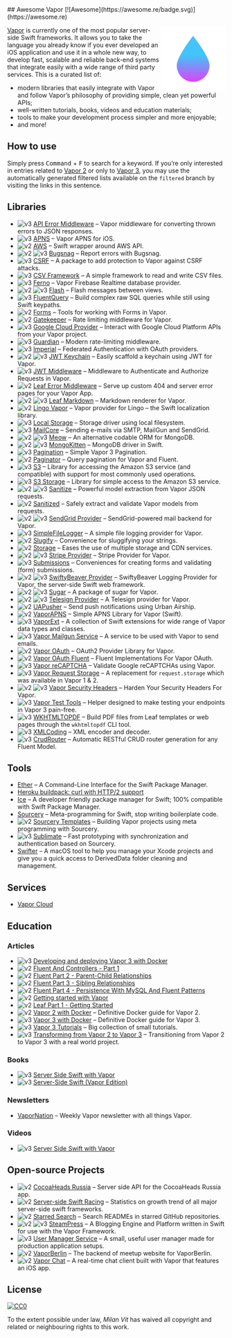 <div class="github-widget" data-repo="Cellane/awesome-vapor"></div>
## Awesome Vapor [![Awesome](https://awesome.re/badge.svg)](https://awesome.re)

[<img src="https://raw.githubusercontent.com/Cellane/awesome-vapor/master/img/vapor-logo.png" align="right" width="150">](https://vapor.codes)

[Vapor](https://vapor.codes) is currently one of the most popular server-side Swift frameworks. It allows you to take the language you already know if you ever developed an iOS application and use it in a whole new way, to develop fast, scalable and reliable back-end systems that integrate easily with a wide range of third party services. This is a curated list of:

- modern libraries that easily integrate with Vapor and follow Vapor’s philosophy of providing simple, clean yet powerful APIs;
- well-written tutorials, books, videos and education materials;
- tools to make your development process simpler and more enjoyable;
- and more!



## How to use

Simply press <kbd>Command</kbd> + <kbd>F</kbd> to search for a keyword. If you’re only interested in entries related to [Vapor 2](https://github.com/Cellane/awesome-vapor/blob/filtered/vapor-2.md) or only to [Vapor 3](https://github.com/Cellane/awesome-vapor/blob/filtered/vapor-3.md), you may use the automatically generated filtered lists available on the `filtered` branch by visiting the links in this sentence.

## Libraries

- ![v3](https://raw.githubusercontent.com/Cellane/awesome-vapor/master/img/vapor-3.png) [API Error Middleware](https://github.com/skelpo/APIErrorMiddleware) – Vapor middleware for converting thrown errors to JSON responses.
- ![v3](https://raw.githubusercontent.com/Cellane/awesome-vapor/master/img/vapor-3.png) [APNS](https://github.com/vapor-community/apns) – Vapor APNS for iOS.
- ![v2](https://raw.githubusercontent.com/Cellane/awesome-vapor/master/img/vapor-2.png) [AWS](https://github.com/nodes-vapor/aws) – Swift wrapper around AWS API.
- ![v2](https://raw.githubusercontent.com/Cellane/awesome-vapor/master/img/vapor-2.png) ![v3](https://raw.githubusercontent.com/Cellane/awesome-vapor/master/img/vapor-3.png) [Bugsnag](https://github.com/nodes-vapor/bugsnag) – Report errors with Bugsnag.
- ![v3](https://raw.githubusercontent.com/Cellane/awesome-vapor/master/img/vapor-3.png) [CSRF](https://github.com/vapor-community/CSRF) – A package to add protection to Vapor against CSRF attacks.
- ![v3](https://raw.githubusercontent.com/Cellane/awesome-vapor/master/img/vapor-3.png) [CSV Framework](https://github.com/skelpo/CSV) – A simple framework to read and write CSV files.
- ![v3](https://raw.githubusercontent.com/Cellane/awesome-vapor/master/img/vapor-3.png) [Ferno](https://github.com/vapor-community/ferno) – Vapor Firebase Realtime database provider.
- ![v2](https://raw.githubusercontent.com/Cellane/awesome-vapor/master/img/vapor-2.png) ![v3](https://raw.githubusercontent.com/Cellane/awesome-vapor/master/img/vapor-3.png) [Flash](https://github.com/nodes-vapor/flash) – Flash messages between views.
- ![v3](https://raw.githubusercontent.com/Cellane/awesome-vapor/master/img/vapor-3.png) [FluentQuery](https://github.com/MihaelIsaev/FluentQuery) – Build complex raw SQL queries while still using Swift keypaths.
- ![v2](https://raw.githubusercontent.com/Cellane/awesome-vapor/master/img/vapor-2.png) [Forms](https://github.com/nodes-vapor/forms) – Tools for working with Forms in Vapor.
- ![v2](https://raw.githubusercontent.com/Cellane/awesome-vapor/master/img/vapor-2.png) [Gatekeeper](https://github.com/nodes-vapor/gatekeeper) – Rate limiting middleware for Vapor.
- ![v3](https://raw.githubusercontent.com/Cellane/awesome-vapor/master/img/vapor-3.png) [Google Cloud Provider](https://github.com/vapor-community/google-cloud-provider) – Interact with Google Cloud Platform APIs from your Vapor project.
- ![v3](https://raw.githubusercontent.com/Cellane/awesome-vapor/master/img/vapor-3.png) [Guardian](https://github.com/Jinxiansen/Guardian) – Modern rate-limiting middleware.
- ![v3](https://raw.githubusercontent.com/Cellane/awesome-vapor/master/img/vapor-3.png) [Imperial](https://github.com/vapor-community/Imperial) – Federated Authentication with OAuth providers.
- ![v2](https://raw.githubusercontent.com/Cellane/awesome-vapor/master/img/vapor-2.png) ![v3](https://raw.githubusercontent.com/Cellane/awesome-vapor/master/img/vapor-3.png) [JWT Keychain](https://github.com/nodes-vapor/jwt-keychain) – Easily scaffold a keychain using JWT for Vapor.
- ![v3](https://raw.githubusercontent.com/Cellane/awesome-vapor/master/img/vapor-3.png) [JWT Middleware](https://github.com/skelpo/JWTMiddleware) – Middleware to Authenticate and Authorize Requests in Vapor.
- ![v2](https://raw.githubusercontent.com/Cellane/awesome-vapor/master/img/vapor-2.png) [Leaf Error Middleware](https://github.com/brokenhandsio/leaf-error-middleware) – Serve up custom 404 and server error pages for your Vapor App.
- ![v2](https://raw.githubusercontent.com/Cellane/awesome-vapor/master/img/vapor-2.png) ![v3](https://raw.githubusercontent.com/Cellane/awesome-vapor/master/img/vapor-3.png) [Leaf Markdown](https://github.com/vapor-community/leaf-markdown) – Markdown renderer for Vapor.
- ![v2](https://raw.githubusercontent.com/Cellane/awesome-vapor/master/img/vapor-2.png) [Lingo Vapor](https://github.com/vapor-community/Lingo-Vapor) – Vapor provider for Lingo – the Swift localization library.
- ![v3](https://raw.githubusercontent.com/Cellane/awesome-vapor/master/img/vapor-3.png) [Local Storage](https://github.com/gperdomor/local-storage) – Storage driver using local filesystem.
- ![v3](https://raw.githubusercontent.com/Cellane/awesome-vapor/master/img/vapor-3.png) [MailCore](https://github.com/LiveUI/MailCore) – Sending e-mails via SMTP, MailGun and SendGrid.
- ![v2](https://raw.githubusercontent.com/Cellane/awesome-vapor/master/img/vapor-2.png) ![v3](https://raw.githubusercontent.com/Cellane/awesome-vapor/master/img/vapor-3.png) [Meow](https://github.com/OpenKitten/Meow) – An alternative codable ORM for MongoDB.
- ![v2](https://raw.githubusercontent.com/Cellane/awesome-vapor/master/img/vapor-2.png) ![v3](https://raw.githubusercontent.com/Cellane/awesome-vapor/master/img/vapor-3.png) [MongoKitten](https://github.com/OpenKitten/MongoKitten) – MongoDB driver in Swift.
- ![v3](https://raw.githubusercontent.com/Cellane/awesome-vapor/master/img/vapor-3.png) [Pagination](https://github.com/vapor-community/pagination) – Simple Vapor 3 Pagination.
- ![v2](https://raw.githubusercontent.com/Cellane/awesome-vapor/master/img/vapor-2.png) [Paginator](https://github.com/nodes-vapor/paginator) – Query pagination for Vapor and Fluent.
- ![v3](https://raw.githubusercontent.com/Cellane/awesome-vapor/master/img/vapor-3.png) [S3](https://github.com/LiveUI/S3) – Library for accessing the Amazon S3 service (and compatible) with support for most commonly used operations.
- ![v3](https://raw.githubusercontent.com/Cellane/awesome-vapor/master/img/vapor-3.png) [S3 Storage](https://github.com/anthonycastelli/s3-storage) – Library for simple access to the Amazon S3 service.
- ![v2](https://raw.githubusercontent.com/Cellane/awesome-vapor/master/img/vapor-2.png) ![v3](https://raw.githubusercontent.com/Cellane/awesome-vapor/master/img/vapor-3.png) [Sanitize](https://github.com/gperdomor/sanitize) – Powerful model extraction from Vapor JSON requests.
- ![v2](https://raw.githubusercontent.com/Cellane/awesome-vapor/master/img/vapor-2.png) [Sanitized](https://github.com/nodes-vapor/sanitized) – Safely extract and validate Vapor models from requests.
- ![v2](https://raw.githubusercontent.com/Cellane/awesome-vapor/master/img/vapor-2.png) ![v3](https://raw.githubusercontent.com/Cellane/awesome-vapor/master/img/vapor-3.png) [SendGrid Provider](https://github.com/vapor-community/sendgrid-provider) – SendGrid-powered mail backend for Vapor.
- ![v3](https://raw.githubusercontent.com/Cellane/awesome-vapor/master/img/vapor-3.png) [SimpleFileLogger](https://github.com/hallee/vapor-simple-file-logger) – A simple file logging provider for Vapor.
- ![v2](https://raw.githubusercontent.com/Cellane/awesome-vapor/master/img/vapor-2.png) [Slugify](https://github.com/nodes-vapor/slugify) – Convenience for sluggifying your strings.
- ![v2](https://raw.githubusercontent.com/Cellane/awesome-vapor/master/img/vapor-2.png) [Storage](https://github.com/nodes-vapor/storage) – Eases the use of multiple storage and CDN services.
- ![v2](https://raw.githubusercontent.com/Cellane/awesome-vapor/master/img/vapor-2.png) ![v3](https://raw.githubusercontent.com/Cellane/awesome-vapor/master/img/vapor-3.png) [Stripe Provider](https://github.com/vapor-community/stripe-provider) – Stripe Provider for Vapor.
- ![v3](https://raw.githubusercontent.com/Cellane/awesome-vapor/master/img/vapor-3.png) [Submissions](https://github.com/nodes-vapor/submissions) – Conveniences for creating forms and validating (form) submissions.
- ![v2](https://raw.githubusercontent.com/Cellane/awesome-vapor/master/img/vapor-2.png) ![v3](https://raw.githubusercontent.com/Cellane/awesome-vapor/master/img/vapor-3.png) [SwiftyBeaver Provider](https://github.com/vapor-community/swiftybeaver-provider) – SwiftyBeaver Logging Provider for Vapor, the server-side Swift web framework.
- ![v2](https://raw.githubusercontent.com/Cellane/awesome-vapor/master/img/vapor-2.png) ![v3](https://raw.githubusercontent.com/Cellane/awesome-vapor/master/img/vapor-3.png) [Sugar](https://github.com/nodes-vapor/sugar) – A package of sugar for Vapor.
- ![v2](https://raw.githubusercontent.com/Cellane/awesome-vapor/master/img/vapor-2.png) ![v3](https://raw.githubusercontent.com/Cellane/awesome-vapor/master/img/vapor-3.png) [Telesign Provider](https://github.com/vapor-community/telesign-provider) – A Telesign provider for Vapor.
- ![v2](https://raw.githubusercontent.com/Cellane/awesome-vapor/master/img/vapor-2.png) [UAPusher](https://github.com/nodes-vapor/push-urban-airship) – Send push notifications using Urban Airship.
- ![v2](https://raw.githubusercontent.com/Cellane/awesome-vapor/master/img/vapor-2.png) [VaporAPNS](https://github.com/matthijs2704/vapor-apns) – Simple APNS Library for Vapor (Swift).
- ![v3](https://raw.githubusercontent.com/Cellane/awesome-vapor/master/img/vapor-3.png) [VaporExt](https://github.com/vapor-community/vapor-ext) – A collection of Swift extensions for wide range of Vapor data types and classes.
- ![v3](https://raw.githubusercontent.com/Cellane/awesome-vapor/master/img/vapor-3.png) [Vapor Mailgun Service](https://github.com/twof/VaporMailgunService) – A service to be used with Vapor to send emails.
- ![v2](https://raw.githubusercontent.com/Cellane/awesome-vapor/master/img/vapor-2.png) [Vapor OAuth](https://github.com/brokenhandsio/vapor-oauth) – OAuth2 Provider Library for Vapor.
- ![v2](https://raw.githubusercontent.com/Cellane/awesome-vapor/master/img/vapor-2.png) [Vapor OAuth Fluent](https://github.com/brokenhandsio/vapor-oauth-fluent) – Fluent Implementations For Vapor OAuth.
- ![v3](https://raw.githubusercontent.com/Cellane/awesome-vapor/master/img/vapor-3.png) [Vapor reCAPTCHA](https://github.com/gotranseo/vapor-recaptcha) – Validate Google reCAPTCHAs using Vapor.
- ![v3](https://raw.githubusercontent.com/Cellane/awesome-vapor/master/img/vapor-3.png) [Vapor Request Storage](https://github.com/skelpo/vapor-request-storage) – A replacement for `request.storage` which was available in Vapor 1 & 2.
- ![v2](https://raw.githubusercontent.com/Cellane/awesome-vapor/master/img/vapor-2.png) ![v3](https://raw.githubusercontent.com/Cellane/awesome-vapor/master/img/vapor-3.png) [Vapor Security Headers](https://github.com/brokenhandsio/VaporSecurityHeaders) – Harden Your Security Headers For Vapor.
- ![v3](https://raw.githubusercontent.com/Cellane/awesome-vapor/master/img/vapor-3.png) [Vapor Test Tools](https://github.com/LiveUI/VaporTestTools) – Helper designed to make testing your endpoints in Vapor 3 pain-free.
- ![v3](https://raw.githubusercontent.com/Cellane/awesome-vapor/master/img/vapor-3.png) [WKHTMLTOPDF](https://github.com/MihaelIsaev/wkhtmltopdf) – Build PDF files from Leaf templates or web pages through the `wkhtmltopdf` CLI tool.
- ![v3](https://raw.githubusercontent.com/Cellane/awesome-vapor/master/img/vapor-3.png) [XMLCoding](https://github.com/LiveUI/XMLCoding) – XML encoder and decoder.
- ![v3](https://raw.githubusercontent.com/Cellane/awesome-vapor/master/img/vapor-3.png) [CrudRouter](https://github.com/twof/VaporCRUDRouter) – Automatic RESTful CRUD router generation for any Fluent Model.

## Tools

- [Ether](https://github.com/Ether-CLI/Ether) – A Command-Line Interface for the Swift Package Manager.
- [Heroku buildpack: curl with HTTP/2 support](https://github.com/vzsg/heroku-buildpack-curl-http2)
- [Ice](https://github.com/jakeheis/Ice) – A developer friendly package manager for Swift; 100% compatible with Swift Package Manager.
- [Sourcery](https://github.com/krzysztofzablocki/Sourcery) – Meta-programming for Swift, stop writing boilerplate code.
- ![v2](https://raw.githubusercontent.com/Cellane/awesome-vapor/master/img/vapor-2.png) [Sourcery Templates](https://github.com/nodes-vapor/sourcery-templates) – Building Vapor projects using meta programming with Sourcery.
- ![v3](https://raw.githubusercontent.com/Cellane/awesome-vapor/master/img/vapor-3.png) [Sublimate](https://github.com/gabrielepalma/sublimate) – Fast prototyping with synchronization and authentication based on Sourcery.
- [Swifter](https://github.com/LiveUI/Swifter) – A macOS tool to help you manage your Xcode projects and give you a quick access to DerivedData folder cleaning and management.

## Services

- [Vapor Cloud](https://vapor.cloud)

## Education

### Articles

- ![v3](https://raw.githubusercontent.com/Cellane/awesome-vapor/master/img/vapor-3.png) [Developing and deploying Vapor 3 with Docker](https://bygri.github.io/2018/05/14/developing-deploying-vapor-docker.html)
- ![v2](https://raw.githubusercontent.com/Cellane/awesome-vapor/master/img/vapor-2.png) [Fluent And Controllers - Part 1](https://geeks.brokenhands.io/blog/posts/fluent-and-controllers-part-1/)
- ![v2](https://raw.githubusercontent.com/Cellane/awesome-vapor/master/img/vapor-2.png) [Fluent Part 2 - Parent-Child Relationships](https://geeks.brokenhands.io/blog/posts/fluent-part-2-parent-child-relationships/)
- ![v2](https://raw.githubusercontent.com/Cellane/awesome-vapor/master/img/vapor-2.png) [Fluent Part 3 - Sibling Relationships](https://geeks.brokenhands.io/blog/posts/fluent-part-3-sibling-relationships/)
- ![v2](https://raw.githubusercontent.com/Cellane/awesome-vapor/master/img/vapor-2.png) [Fluent Part 4 - Persistence With MySQL And Fluent Patterns](https://geeks.brokenhands.io/blog/posts/fluent-part-4-persistence-with-mysql-and-fluent-patterns/)
- ![v2](https://raw.githubusercontent.com/Cellane/awesome-vapor/master/img/vapor-2.png) [Getting started with Vapor](https://geeks.brokenhands.io/blog/posts/getting-started-with-vapor/)
- ![v2](https://raw.githubusercontent.com/Cellane/awesome-vapor/master/img/vapor-2.png) [Leaf Part 1 - Getting Started](https://geeks.brokenhands.io/blog/posts/leaf-part-1-getting-started/)
- ![v2](https://raw.githubusercontent.com/Cellane/awesome-vapor/master/img/vapor-2.png) [Vapor 2 with Docker](https://bygri.github.io/2018/01/24/vapor-2-with-docker.html) – Definitive Docker guide for Vapor 2.
- ![v3](https://raw.githubusercontent.com/Cellane/awesome-vapor/master/img/vapor-3.png) [Vapor 3 with Docker](https://bygri.github.io/2018/01/24/vapor-3-with-docker.html) – Definitive Docker guide for Vapor 3.
- ![v3](https://raw.githubusercontent.com/Cellane/awesome-vapor/master/img/vapor-3.png) [Vapor 3 Tutorials](https://mihaelamj.github.io/Vapor%20%203%20Tutorial/) – Big collection of small tutorials.
- ![v3](https://raw.githubusercontent.com/Cellane/awesome-vapor/master/img/vapor-3.png) [Transforming from Vapor 2 to Vapor 3](https://www.skelpo.com/blog/vapor2-to-vapor3/) – Transitioning from Vapor 2 to Vapor 3 with a real world project.

### Books

- ![v3](https://raw.githubusercontent.com/Cellane/awesome-vapor/master/img/vapor-3.png) [Server Side Swift with Vapor](https://store.raywenderlich.com/products/server-side-swift-with-vapor)
- ![v3](https://raw.githubusercontent.com/Cellane/awesome-vapor/master/img/vapor-3.png) [Server-Side Swift (Vapor Edition)](https://www.hackingwithswift.com/store/server-side-swift)

### Newsletters

- [VaporNation](http://vapornation.news) – Weekly Vapor newsletter with all things Vapor.

### Videos

- ![v3](https://raw.githubusercontent.com/Cellane/awesome-vapor/master/img/vapor-3.png) [Server Side Swift with Vapor](https://www.raywenderlich.com/4493-server-side-swift-with-vapor/lessons/1)

## Open-source Projects

- ![v2](https://raw.githubusercontent.com/Cellane/awesome-vapor/master/img/vapor-2.png) [CocoaHeads Russia](https://github.com/cocoaheadsru/server) – Server side API for the CocoaHeads Russia app.
- ![v2](https://raw.githubusercontent.com/Cellane/awesome-vapor/master/img/vapor-2.png) [Server-side Swift Racing](https://github.com/MartinLasek/serversideswift.racing) – Statistics on growth trend of all major server-side swift frameworks.
- ![v2](https://raw.githubusercontent.com/Cellane/awesome-vapor/master/img/vapor-2.png) [Starred Search](https://github.com/mjmsmith/starredsearch) – Search READMEs in starred GitHub repositories.
- ![v2](https://raw.githubusercontent.com/Cellane/awesome-vapor/master/img/vapor-2.png) ![v3](https://raw.githubusercontent.com/Cellane/awesome-vapor/master/img/vapor-3.png) [SteamPress](https://github.com/brokenhandsio/SteamPress) – A Blogging Engine and Platform written in Swift for use with the Vapor Framework.
- ![v3](https://raw.githubusercontent.com/Cellane/awesome-vapor/master/img/vapor-3.png) [User Manager Service](https://github.com/skelpo/UserManager) – A small, useful user manager made for production application setups.
- ![v2](https://raw.githubusercontent.com/Cellane/awesome-vapor/master/img/vapor-2.png) [VaporBerlin](https://github.com/MartinLasek/vaporberlinBE) – The backend of meetup website for VaporBerlin.
- ![v2](https://raw.githubusercontent.com/Cellane/awesome-vapor/master/img/vapor-2.png) [Vapor Chat](https://github.com/vapor-community/chat-example) – A real-time chat client built with Vapor that features an iOS app.

## License

[![CC0](http://mirrors.creativecommons.org/presskit/buttons/88x31/svg/cc-zero.svg)](https://creativecommons.org/publicdomain/zero/1.0/)

To the extent possible under law, _Milan Vit_ has waived all copyright and related or neighbouring rights to this work.